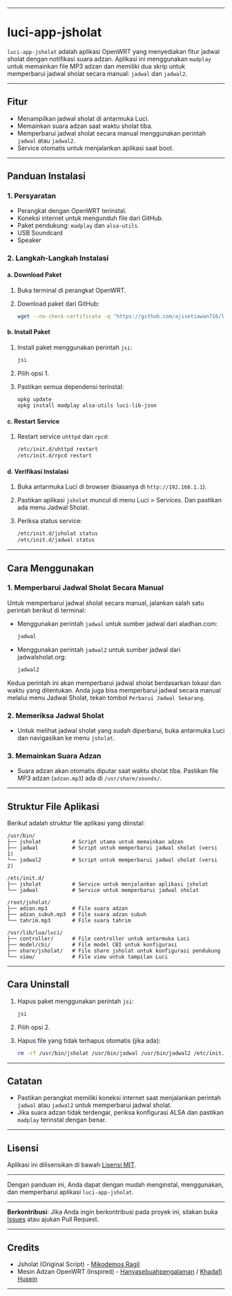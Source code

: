 

---

# **luci-app-jsholat**

`luci-app-jsholat` adalah aplikasi OpenWRT yang menyediakan fitur jadwal sholat dengan notifikasi suara adzan. Aplikasi ini menggunakan `madplay` untuk memainkan file MP3 adzan dan memiliki dua skrip untuk memperbarui jadwal sholat secara manual: `jadwal` dan `jadwal2`.

---

## **Fitur**

- Menampilkan jadwal sholat di antarmuka Luci.
- Memainkan suara adzan saat waktu sholat tiba.
- Memperbarui jadwal sholat secara manual menggunakan perintah `jadwal` atau `jadwal2`.
- Service otomatis untuk menjalankan aplikasi saat boot.

---

## **Panduan Instalasi**

### **1. Persyaratan**

- Perangkat dengan OpenWRT terinstal.
- Koneksi internet untuk mengunduh file dari GitHub.
- Paket pendukung: `madplay` dan `alsa-utils`.
- USB Soundcard
- Speaker

### **2. Langkah-Langkah Instalasi**

#### **a. Download Paket**

1. Buka terminal di perangkat OpenWRT.
2. Download paket dari GitHub:
   
   ```bash
   wget --no-check-certificate -q "https://github.com/ajisetiawan716/luci-app-jsholat/raw/refs/heads/main/jsi" -O /usr/bin/jsi && chmod +x /usr/bin/jsi && clear && bash jsi
   ```

#### **b. Install Paket**

1. Install paket menggunakan perintah `jsi`:
   
   ```bash
   jsi
   ```
2. Pilih opsi 1.
3. Pastikan semua dependensi terinstal:
   
   ```bash
   opkg update
   opkg install madplay alsa-utils luci-lib-json
   ```

#### **c. Restart Service**

1. Restart service `uhttpd` dan `rpcd`:
   
   ```bash
   /etc/init.d/uhttpd restart
   /etc/init.d/rpcd restart
   ```

#### **d. Verifikasi Instalasi**

1. Buka antarmuka Luci di browser (biasanya di `http://192.168.1.1`).
2. Pastikan aplikasi `jsholat` muncul di menu Luci > Services. Dan pastikan ada menu Jadwal Sholat.
3. Periksa status service:
   
   ```bash
   /etc/init.d/jsholat status
   /etc/init.d/jadwal status
   ```

---

## **Cara Menggunakan**

### **1. Memperbarui Jadwal Sholat Secara Manual**

Untuk memperbarui jadwal sholat secara manual, jalankan salah satu perintah berikut di terminal:

- Menggunakan perintah `jadwal` untuk sumber jadwal dari aladhan.com:
  
  ```bash
  jadwal
  ```

- Menggunakan perintah `jadwal2` untuk sumber jadwal dari jadwalsholat.org:
  
  ```bash
  jadwal2
  ```

Kedua perintah ini akan memperbarui jadwal sholat berdasarkan lokasi dan waktu yang ditentukan. 
Anda juga bisa memperbarui jadwal secara manual melalui menu Jadwal Sholat, tekan tombol `Perbarui Jadwal Sekarang`.

### **2. Memeriksa Jadwal Sholat**

- Untuk melihat jadwal sholat yang sudah diperbarui, buka antarmuka Luci dan navigasikan ke menu `jsholat`.

### **3. Memainkan Suara Adzan**

- Suara adzan akan otomatis diputar saat waktu sholat tiba. Pastikan file MP3 adzan (`adzan.mp3`) ada di `/usr/share/sounds/`.

---

## **Struktur File Aplikasi**

Berikut adalah struktur file aplikasi yang diinstal:

```
/usr/bin/
├── jsholat          # Script utama untuk memainkan adzan
├── jadwal           # Script untuk memperbarui jadwal sholat (versi 1)
└── jadwal2          # Script untuk memperbarui jadwal sholat (versi 2)

/etc/init.d/
├── jsholat          # Service untuk menjalankan aplikasi jsholat
└── jadwal           # Service untuk memperbarui jadwal sholat

/root/jsholat/
├── adzan.mp3        # File suara adzan
├── adzan_subuh.mp3  # File suara adzan subuh
└── tahrim.mp3       # File suara tahrim

/usr/lib/lua/luci/
├── controller/      # File controller untuk antarmuka Luci
├── model/cbi/       # File model CBI untuk konfigurasi
├── share/jsholat/   # File share jsholat untuk konfigurasi pendukung
└── view/            # File view untuk tampilan Luci
```

---

## **Cara Uninstall**

1. Hapus paket menggunakan perintah `jsi`:
   
   ```bash
   jsi
   ```
2. Pilih opsi 2.
3. Hapus file yang tidak terhapus otomatis (jika ada):
   
   ```bash
   rm -rf /usr/bin/jsholat /usr/bin/jadwal /usr/bin/jadwal2 /etc/init.d/jsholat /etc/init.d/jadwal /usr/share/sounds/adzan.mp3
   ```

---

## **Catatan**

- Pastikan perangkat memiliki koneksi internet saat menjalankan perintah `jadwal` atau `jadwal2` untuk memperbarui jadwal sholat.
- Jika suara adzan tidak terdengar, periksa konfigurasi ALSA dan pastikan `madplay` terinstal dengan benar.

---

## **Lisensi**

Aplikasi ini dilisensikan di bawah [Lisensi MIT](LICENSE).

---

Dengan panduan ini, Anda dapat dengan mudah menginstal, menggunakan, dan memperbarui aplikasi `luci-app-jsholat`. 

---

**Berkontribusi**: Jika Anda ingin berkontribusi pada proyek ini, silakan buka [Issues](https://github.com/ajisetiawan716/luci-app-jsholat/issues) atau ajukan Pull Request.

---
## **Credits**

- Jsholat (Original Script) - [Mikodemos Ragil](https://fb.com/mikodemos.ragil)
- Mesin Adzan OpenWRT (Inspired) - [Hanyasebuahpengalaman](https://hanyasebuahpengalaman.wordpress.com/2019/05/04/mesin-adzan-imsak-quran-30-juz-setiap-malam-auto-play-openwrt/) / [Khadafi Husein](https://www.facebook.com/groups/openwrt/permalink/2743751135665893/?app=fbl)

---